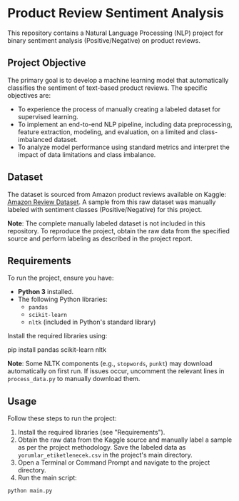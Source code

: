 # Product Review Sentiment Analysis

This repository contains a Natural Language Processing (NLP) project for binary sentiment analysis (Positive/Negative) on product reviews.

## Project Objective

The primary goal is to develop a machine learning model that automatically classifies the sentiment of text-based product reviews. The specific objectives are:

- To experience the process of manually creating a labeled dataset for supervised learning.
- To implement an end-to-end NLP pipeline, including data preprocessing, feature extraction, modeling, and evaluation, on a limited and class-imbalanced dataset.
- To analyze model performance using standard metrics and interpret the impact of data limitations and class imbalance.

## Dataset

The dataset is sourced from Amazon product reviews available on Kaggle: [Amazon Review Dataset](https://www.kaggle.com/datasets/mehmetisik/amazon-review/data). A sample from this raw dataset was manually labeled with sentiment classes (Positive/Negative) for this project.

**Note**: The complete manually labeled dataset is not included in this repository. To reproduce the project, obtain the raw data from the specified source and perform labeling as described in the project report.

## Requirements

To run the project, ensure you have:

- **Python 3** installed.
- The following Python libraries:
  - `pandas`
  - `scikit-learn`
  - `nltk` (included in Python's standard library)

Install the required libraries using:


pip install pandas scikit-learn nltk

**Note**: Some NLTK components (e.g., `stopwords`, `punkt`) may download automatically on first run. If issues occur, uncomment the relevant lines in `process_data.py` to manually download them.

## Usage

Follow these steps to run the project:

1. Install the required libraries (see "Requirements").
2. Obtain the raw data from the Kaggle source and manually label a sample as per the project methodology. Save the labeled data as `yorumlar_etiketlenecek.csv` in the project's main directory.
3. Open a Terminal or Command Prompt and navigate to the project directory.
4. Run the main script:

```bash
python main.py
